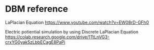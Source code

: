 # DBM reference

LaPlacian Equation 
  https://www.youtube.com/watch?v=EW08rD-GFh0


Electric potiential simulation by using Discrete LaPlacian Equation 
  https://colab.research.google.com/drive/1TtLnVG3-crxYG0yak5zLbbECagE8PaPi
